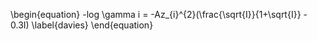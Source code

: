 \begin{equation}
   -log \gamma i = -Az_{i}^{2}(\frac{\sqrt{I}}{1+\sqrt{I}} - 0.3I)
   \label{davies}
\end{equation}
